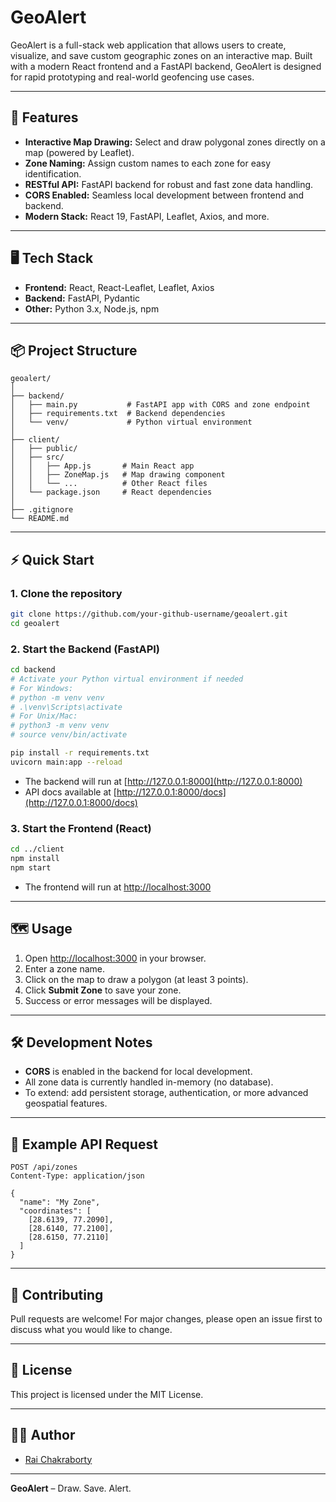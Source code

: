 # GeoAlert

GeoAlert is a full-stack web application that allows users to create, visualize, and save custom geographic zones on an interactive map. Built with a modern React frontend and a FastAPI backend, GeoAlert is designed for rapid prototyping and real-world geofencing use cases.

---

## 🚀 Features

- **Interactive Map Drawing:** Select and draw polygonal zones directly on a map (powered by Leaflet).
- **Zone Naming:** Assign custom names to each zone for easy identification.
- **RESTful API:** FastAPI backend for robust and fast zone data handling.
- **CORS Enabled:** Seamless local development between frontend and backend.
- **Modern Stack:** React 19, FastAPI, Leaflet, Axios, and more.

---

## 🖥️ Tech Stack

- **Frontend:** React, React-Leaflet, Leaflet, Axios
- **Backend:** FastAPI, Pydantic
- **Other:** Python 3.x, Node.js, npm

---

## 📦 Project Structure

```
geoalert/
│
├── backend/
│   ├── main.py           # FastAPI app with CORS and zone endpoint
│   ├── requirements.txt  # Backend dependencies
│   └── venv/             # Python virtual environment
│
├── client/
│   ├── public/
│   ├── src/
│   │   ├── App.js       # Main React app
│   │   ├── ZoneMap.js   # Map drawing component
│   │   └── ...          # Other React files
│   └── package.json     # React dependencies
│
├── .gitignore
└── README.md
```

---

## ⚡ Quick Start

### 1. Clone the repository

```sh
git clone https://github.com/your-github-username/geoalert.git
cd geoalert
```

### 2. Start the Backend (FastAPI)

```sh
cd backend
# Activate your Python virtual environment if needed
# For Windows:
# python -m venv venv
# .\venv\Scripts\activate
# For Unix/Mac:
# python3 -m venv venv
# source venv/bin/activate

pip install -r requirements.txt
uvicorn main:app --reload
```
- The backend will run at [http://127.0.0.1:8000](http://127.0.0.1:8000)
- API docs available at [http://127.0.0.1:8000/docs](http://127.0.0.1:8000/docs)

### 3. Start the Frontend (React)

```sh
cd ../client
npm install
npm start
```
- The frontend will run at [http://localhost:3000](http://localhost:3000)

---

## 🗺️ Usage

1. Open [http://localhost:3000](http://localhost:3000) in your browser.
2. Enter a zone name.
3. Click on the map to draw a polygon (at least 3 points).
4. Click **Submit Zone** to save your zone.
5. Success or error messages will be displayed.

---

## 🛠️ Development Notes

- **CORS** is enabled in the backend for local development.
- All zone data is currently handled in-memory (no database).
- To extend: add persistent storage, authentication, or more advanced geospatial features.

---

## 📄 Example API Request

```http
POST /api/zones
Content-Type: application/json

{
  "name": "My Zone",
  "coordinates": [
    [28.6139, 77.2090],
    [28.6140, 77.2100],
    [28.6150, 77.2110]
  ]
}
```

---

## 🤝 Contributing

Pull requests are welcome! For major changes, please open an issue first to discuss what you would like to change.

---

## 📃 License

This project is licensed under the MIT License.

---

## 🙋‍♂️ Author

- [Rai Chakraborty](https://github.com/raicty)

---

**GeoAlert** – Draw. Save. Alert.